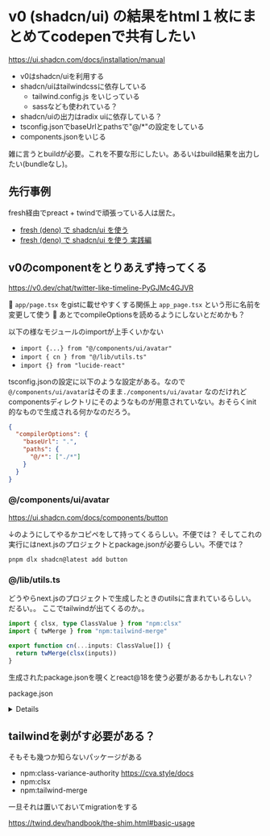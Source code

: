 # v0 (shadcn/ui) の結果をhtml１枚にまとめてcodepenで共有したい

https://ui.shadcn.com/docs/installation/manual

- v0はshadcn/uiを利用する
- shadcn/uiはtailwindcssに依存している
    - tailwind.config.js をいじっている  
    - sassなども使われている？
- shadcn/uiの出力はradix uiに依存している？
- tsconfig.jsonでbaseUrlとpathsで"@/*"の設定をしている
- components.jsonをいじる

雑に言うとbuildが必要。これを不要な形にしたい。あるいはbuild結果を出力したい(bundleなし)。

## 先行事例

fresh経由でpreact + twindで頑張っている人は居た。

- [fresh (deno) で shadcn/ui を使う](https://zenn.dev/nikogoli/scraps/f80e1d4688d6b0)
- [fresh (deno) で shadcn/ui を使う 実践編](https://zenn.dev/nikogoli/scraps/207599bd096dff)

## v0のcomponentをとりあえず持ってくる

https://v0.dev/chat/twitter-like-timeline-PyGJMc4GJVR

:memo: `app/page.tsx` をgistに載せやすくする関係上 `app_page.tsx` という形に名前を変更して使う
:memo: あとでcompileOptionsを読めるようにしないとだめかも？

以下の様なモジュールのimportが上手くいかない

- `import {...} from "@/components/ui/avatar"`
- `import { cn } from "@/lib/utils.ts"`
- `import {} from "lucide-react"`

tsconfig.jsonの設定に以下のような設定がある。なので`@/components/ui/avatar`はそのまま`./components/ui/avatar` なのだけれどcomponentsディレクトリにそのようなものが用意されていない。おそらくinit的なもので生成される何かなのだろう。

```json
{
  "compilerOptions": {
    "baseUrl": ".",
    "paths": {
      "@/*": ["./*"]
    }
  }
}
```

### @/components/ui/avatar

https://ui.shadcn.com/docs/components/button

↓のようにしてやるかコピペをして持ってくるらしい。不便では？ そしてこれの実行にはnext.jsのプロジェクトとpackage.jsonが必要らしい。不便では？

```
pnpm dlx shadcn@latest add button
```

### @/lib/utils.ts

どうやらnext.jsのプロジェクトで生成したときのutilsに含まれているらしい。だるい。。
ここでtailwindが出てくるのか。。

```ts
import { clsx, type ClassValue } from "npm:clsx"
import { twMerge } from "npm:tailwind-merge"

export function cn(...inputs: ClassValue[]) {
  return twMerge(clsx(inputs))
}
```

生成されたpackage.jsonを覗くとreact@18を使う必要があるかもしれない？

package.json

<details>

```json
{
  "name": "my-app",
  "version": "0.1.0",
  "private": true,
  "scripts": {
    "dev": "next dev",
    "build": "next build",
    "start": "next start",
    "lint": "next lint"
  },
  "dependencies": {
    "class-variance-authority": "^0.7.1",
    "clsx": "^2.1.1",
    "lucide-react": "^0.471.0",
    "next": "14.2.16",
    "react": "^18",
    "react-dom": "^18",
    "tailwind-merge": "^2.6.0",
    "tailwindcss-animate": "^1.0.7"
  },
  "devDependencies": {
    "@types/node": "^20",
    "@types/react": "^18",
    "@types/react-dom": "^18",
    "eslint": "^8",
    "eslint-config-next": "14.2.16",
    "postcss": "^8",
    "tailwindcss": "^3.4.1",
    "typescript": "^5"
  }
}
```

</details>

## tailwindを剥がす必要がある？

そもそも幾つか知らないパッケージがある

- npm:class-variance-authority https://cva.style/docs
- npm:clsx
- npm:tailwind-merge

一旦それは置いておいてmigrationをする

https://twind.dev/handbook/the-shim.html#basic-usage

